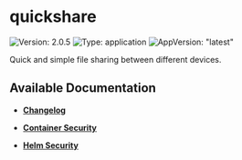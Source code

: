 # quickshare

![Version: 2.0.5](https://img.shields.io/badge/Version-2.0.5-informational?style=flat-square) ![Type: application](https://img.shields.io/badge/Type-application-informational?style=flat-square) ![AppVersion: "latest"](https://img.shields.io/badge/AppVersion-"latest"-informational?style=flat-square)

Quick and simple file sharing between different devices.

## Available Documentation

- [**Changelog**](CHANGELOG)

- [**Container Security**](container-security)

- [**Helm Security**](helm-security)

